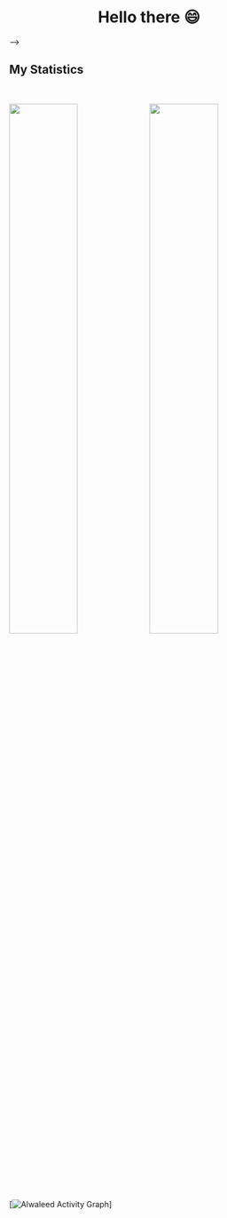 <h1 align="center">
  <b>Hello there 😄</b>
</h1>
-->

## My Statistics

<br/>
<p align="left">
  <img width="49.5%" src="https://github-readme-stats.vercel.app/api?username=alwaleedibrahim&show_icons=true&theme=gruvbox&hide_border=true" />
    <img width="49.5%" src="https://github-readme-streak-stats.herokuapp.com/?user=alwaleedibrahim&theme=gruvbox&hide_border=true" />
  </a>
</p>
<br>

[![Alwaleed Activity Graph](https://activity-graph.herokuapp.com/graph?username=alwaleedibrahim&custom_title=Alwaleed%20Ibrahim%20Contribution%20Graph&theme=gruvbox&bg_color=282828&hide_border=true&line=d1a01f&point=c58545)]

